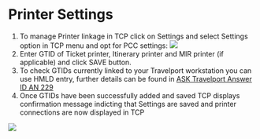 # Printer Settings

1. To manage Printer linkage in TCP click on Settings and select Settings option in TCP menu and opt for PCC settings: ![](../../.gitbook/assets/printers.png)
2. Enter GTID of Ticket printer, Itinerary printer and MIR printer \(if applicable\) and click SAVE button.
3. To check GTIDs currently linked to your Travelport workstation you can use HMLD entry, further details can be found in [ASK Travelport Answer ID AN 229](https://ask.travelport.com/index?page=content&id=AN229&actp=search&viewlocale=en_US&searchid=1525947411927)
4. Once GTIDs have been successfully added and saved TCP displays confirmation message indicting that Settings are saved and printer connections are now displayed in TCP

![](../../.gitbook/assets/printers_added.png)

